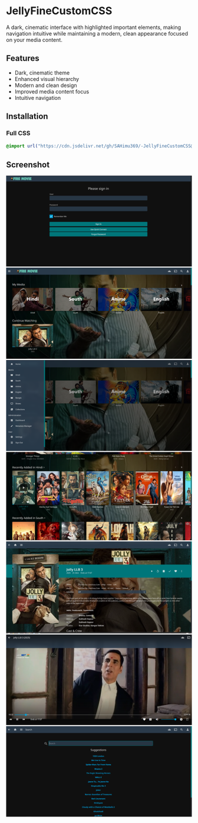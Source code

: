 # JellyFineCustomCSS

A dark, cinematic interface with highlighted important elements, making navigation intuitive while maintaining a modern, clean appearance focused on your media content.

## Features
- Dark, cinematic theme
- Enhanced visual hierarchy
- Modern and clean design
- Improved media content focus
- Intuitive navigation

## Installation


### Full CSS
```css
@import url("https://cdn.jsdelivr.net/gh/SAHimu369/-JellyFineCustomCSS@main/main.css");
```
## Screenshot
![Image](Screenshot/ss01.PNG)
![Image](Screenshot/ss02.PNG)
![Image](Screenshot/ss03.PNG)
![Image](Screenshot/ss04.PNG)
![Image](Screenshot/ss05.PNG)
![Image](Screenshot/ss06.PNG)
![Image](Screenshot/ss07.PNG)
